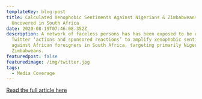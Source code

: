 ```yaml
---
templateKey: blog-post
title: Calculated Xenophobic Sentiments Against Nigerians & Zimbabweans
  Uncovered in South Africa
date: 2020-08-19T07:46:08.352Z
description: A network of faceless persons has has been exposed to be using
  Twitter ‘actions and sponsored reactions’ to amplify xenophobic sentiments
  against African foreigners in South Africa, targeting primarily Nigerians and
  Zimbabweans.
featuredpost: false
featuredimage: /img/twitter.jpg
tags:
  - Media Coverage
---
```

[Read the full article here](https://agogoayonews.com/2020/08/19/calculated-xenophobic-sentiments-against-nigerians-zimbabweans-is-uncovered-in-south-africa/)